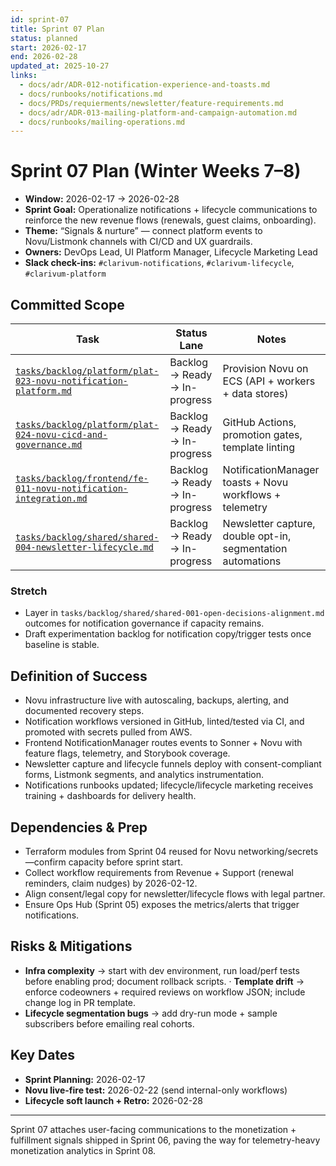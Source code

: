 ```yaml
---
id: sprint-07
title: Sprint 07 Plan
status: planned
start: 2026-02-17
end: 2026-02-28
updated_at: 2025-10-27
links:
  - docs/adr/ADR-012-notification-experience-and-toasts.md
  - docs/runbooks/notifications.md
  - docs/PRDs/requierments/newsletter/feature-requirements.md
  - docs/adr/ADR-013-mailing-platform-and-campaign-automation.md
  - docs/runbooks/mailing-operations.md
---
```


# Sprint 07 Plan (Winter Weeks 7–8)

- **Window:** 2026-02-17 → 2026-02-28  
- **Sprint Goal:** Operationalize notifications + lifecycle communications to reinforce the new revenue flows (renewals, guest claims, onboarding).  
- **Theme:** “Signals & nurture” — connect platform events to Novu/Listmonk channels with CI/CD and UX guardrails.  
- **Owners:** DevOps Lead, UI Platform Manager, Lifecycle Marketing Lead  
- **Slack check-ins:** `#clarivum-notifications`, `#clarivum-lifecycle`, `#clarivum-platform`

## Committed Scope

| Task | Status Lane | Notes |
|------|-------------|-------|
| [`tasks/backlog/platform/plat-023-novu-notification-platform.md`](../../backlog/platform/plat-023-novu-notification-platform.md) | Backlog → Ready → In-progress | Provision Novu on ECS (API + workers + data stores) |
| [`tasks/backlog/platform/plat-024-novu-cicd-and-governance.md`](../../backlog/platform/plat-024-novu-cicd-and-governance.md) | Backlog → Ready → In-progress | GitHub Actions, promotion gates, template linting |
| [`tasks/backlog/frontend/fe-011-novu-notification-integration.md`](../../backlog/frontend/fe-011-novu-notification-integration.md) | Backlog → Ready → In-progress | NotificationManager toasts + Novu workflows + telemetry |
| [`tasks/backlog/shared/shared-004-newsletter-lifecycle.md`](../../backlog/shared/shared-004-newsletter-lifecycle.md) | Backlog → Ready → In-progress | Newsletter capture, double opt-in, segmentation automations |

### Stretch

- Layer in `tasks/backlog/shared/shared-001-open-decisions-alignment.md` outcomes for notification governance if capacity remains.
- Draft experimentation backlog for notification copy/trigger tests once baseline is stable.

## Definition of Success

- Novu infrastructure live with autoscaling, backups, alerting, and documented recovery steps.
- Notification workflows versioned in GitHub, linted/tested via CI, and promoted with secrets pulled from AWS.
- Frontend NotificationManager routes events to Sonner + Novu with feature flags, telemetry, and Storybook coverage.
- Newsletter capture and lifecycle funnels deploy with consent-compliant forms, Listmonk segments, and analytics instrumentation.
- Notifications runbooks updated; lifecycle/lifecycle marketing receives training + dashboards for delivery health.

## Dependencies & Prep

- Terraform modules from Sprint 04 reused for Novu networking/secrets—confirm capacity before sprint start.
- Collect workflow requirements from Revenue + Support (renewal reminders, claim nudges) by 2026-02-12.
- Align consent/legal copy for newsletter/lifecycle flows with legal partner.
- Ensure Ops Hub (Sprint 05) exposes the metrics/alerts that trigger notifications.

## Risks & Mitigations

- **Infra complexity** → start with dev environment, run load/perf tests before enabling prod; document rollback scripts.
· **Template drift** → enforce codeowners + required reviews on workflow JSON; include change log in PR template.
- **Lifecycle segmentation bugs** → add dry-run mode + sample subscribers before emailing real cohorts.

## Key Dates

- **Sprint Planning:** 2026-02-17  
- **Novu live-fire test:** 2026-02-22 (send internal-only workflows)  
- **Lifecycle soft launch + Retro:** 2026-02-28

---

Sprint 07 attaches user-facing communications to the monetization + fulfillment signals shipped in Sprint 06, paving the way for telemetry-heavy monetization analytics in Sprint 08.

